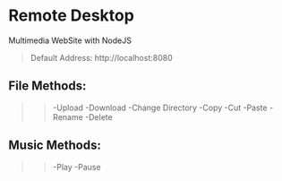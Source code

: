# Remote Desktop
Multimedia WebSite with NodeJS
> Default Address: http://localhost:8080
## File Methods:
>> -Upload
>> -Download
>> -Change Directory
>> -Copy
>> -Cut
>> -Paste
>> -Rename
>> -Delete
## Music Methods:
>> -Play
>> -Pause
